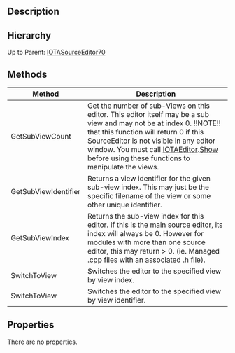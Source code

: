 ## Description

## Hierarchy
Up to Parent: [IOTASourceEditor70](IOTASourceEditor70)

## Methods
| Method | Description |
| ------------- | ------------- |
| GetSubViewCount | Get the number of sub-Views on this editor.  This editor itself may be a sub view and may not be at index 0.  !!NOTE!! that this function will return 0 if this SourceEditor is not visible in any editor window.  You must call [IOTAEditor](IOTAEditor).[Show](IOTAEditor_Show) before using these functions to manipulate the views. | 
| GetSubViewIdentifier | Returns a view identifier for the given sub-view index.  This may just be the specific filename of the view or some other unique identifier. |
| GetSubViewIndex | Returns the sub-view index for this editor.  If this is the main source editor, its index will always be 0.  However for modules with more than one source editor, this may return > 0. (ie. Managed .cpp files with an associated .h file). |
| SwitchToView | Switches the editor to the specified view by view index. |
| SwitchToView | Switches the editor to the specified view by view identifier. |

## Properties
There are no properties.
